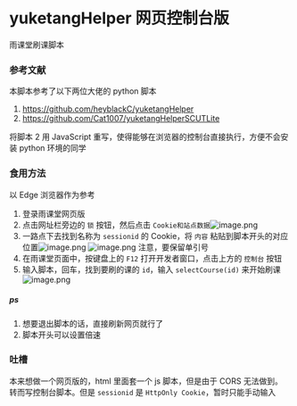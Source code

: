 # yuketangHelper 网页控制台版
雨课堂刷课脚本

### 参考文献
本脚本参考了以下两位大佬的 python 脚本
1. https://github.com/heyblackC/yuketangHelper
2. https://github.com/Cat1007/yuketangHelperSCUTLite

将脚本 2 用 JavaScript 重写，使得能够在浏览器的控制台直接执行，方便不会安装 python 环境的同学

### 食用方法
以 Edge 浏览器作为参考
1. 登录雨课堂网页版
2. 点击网址栏旁边的 `锁` 按钮，然后点击 `Cookie和站点数据`![image.png](https://s2.loli.net/2025/09/30/9lRqIvZGyBJDVM8.png)
3. 一路点下去找到名称为 `sessionid` 的 Cookie，将 `内容` 粘贴到脚本开头的对应位置![image.png](https://s2.loli.net/2025/09/30/sY2Mg3NoXv5p6kO.png)
![image.png](https://s2.loli.net/2025/09/30/1aoL9z8ZXktC2qr.png) 注意，要保留单引号
4. 在雨课堂页面中，按键盘上的 `F12` 打开开发者窗口，点击上方的 `控制台` 按钮
5. 输入脚本，回车，找到要刷的课的 `id`，输入 `selectCourse(id)` 来开始刷课![image.png](https://s2.loli.net/2025/09/30/wVuLaoydCizmWPE.png)


##### ps
1. 想要退出脚本的话，直接刷新网页就行了
2. 脚本开头可以设置倍速

### 吐槽
本来想做一个网页版的，html 里面套一个 js 脚本，但是由于 CORS 无法做到。
转而写控制台脚本。但是 `sessionid` 是 `HttpOnly Cookie`，暂时只能手动输入